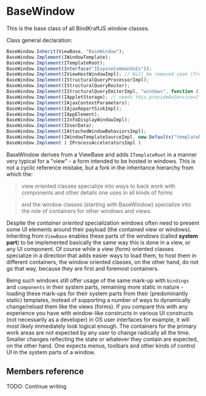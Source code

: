 # BaseWindow

This is the base class of all BindKraftJS window classes. 

Class general declaration:

```Javascript
BaseWindow.Inherit(ViewBase, "BaseWindow");
BaseWindow.Implement(IWindowTemplate);
BaseWindow.Implement(ITemplateRoot);
BaseWindow.Implement(Interface("IExposeCommandsEx"));
BaseWindow.Implement(IViewHostWindowImpl); // Will be removed soon (from version 2.20 these features will be available only in SimpleViewWindow or/and additional dedicated view hosting window classes)
BaseWindow.Implement(IStructuralQueryProcessorImpl);
BaseWindow.Implement(IStructuralQueryRouter);
BaseWindow.Implement(IStructuralQueryEmiterImpl, "windows", function () { return this.get_approot() || this.get_windowparent(); });
BaseWindow.Implement(IAppletStorage); // needs this.provideAsService=["IAppletStorage"] to do anything;
BaseWindow.Implement(IAjaxContextParameters);
BaseWindow.Implement(IAjaxReportSinkImpl);
BaseWindow.Implement(IAppElement);
BaseWindow.Implement(IInfoDisplayWindowImpl);
BaseWindow.Implement(IUserData);
BaseWindow.Implement(IAttachedWindowBehaviorsImpl);
BaseWindow.Implement(IWindowTemplateSourceImpl, new Defaults("templateName"));
BaseWindow.Implement ( IProcessAcceleratorsImpl )
```

BaseWindow derives from a ViewBase and adds `ITemplateRoot` in a manner very typical for a "view" - a form intended to be hosted in windows. This is not a cyclic reference mistake, but a fork in the inheritance hierarchy from which the:

>view oriented classes specialize into ways to back work with components and other details one uses in all kinds of forms

>and the window classes (starting with BaseWindow) specialize into the role of containers for other windows and views.

Despite the _container oriented_ specialization windows often need to present some UI elements around their payload (the contained view or windows). Inheriting from `ViewBase` enables these parts of the windows (called **system part**) to be implemented basically the same way this is done in a view, or any UI component. Of course while a view (form) oriented classes specialize in a direction that adds easier ways to load them, to host them in different containers, the window oriented classes, on the other hand, do not go that way, because they are first and foremost containers.

Being such windows still offer usage of the same mark-up with `bindings` and `components` in their system parts, remaining more static in nature - loading these mark-ups for their system parts from their (predominantly static) templates, instead of supporting a number of ways to dynamically change/reload them like the views (forms). If you compare this with any experience you have with window-like constructs in various UI constructs (not necessarily as a developer) in OS user interfaces for example, it will most likely immediately look logical enough. The containers for the primary work areas are not expected by any user to change radically all the time. Smaller changes reflecting the state or whatever they contain are expected, on the other hand. One expects menus, toolbars and other kinds of control UI in the system parts of a window.

## Members reference

TODO: Continue writing

